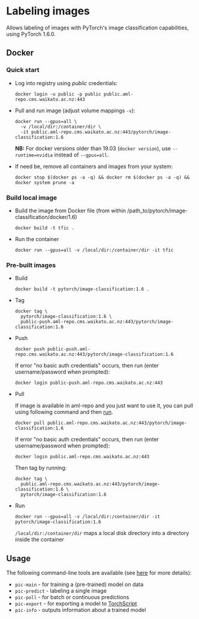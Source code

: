 # Labeling images

Allows labeling of images with PyTorch's image classification capabilities, using PyTorch 1.6.0.

## Docker

### Quick start

* Log into registry using *public* credentials:

  ```commandline
  docker login -u public -p public public.aml-repo.cms.waikato.ac.nz:443 
  ```

* Pull and run image (adjust volume mappings `-v`):

  ```commandline
  docker run --gpus=all \
    -v /local/dir:/container/dir \
    -it public.aml-repo.cms.waikato.ac.nz:443/pytorch/image-classification:1.6
  ```

  **NB:** For docker versions older than 19.03 (`docker version`), use `--runtime=nvidia` instead of `--gpus=all`.

* If need be, remove all containers and images from your system:

  ```commandline
  docker stop $(docker ps -a -q) && docker rm $(docker ps -a -q) && docker system prune -a
  ```


### Build local image

* Build the image from Docker file (from within /path_to/pytorch/image-classification/docker/1.6)

  ```commandline
  docker build -t tfic .
  ```

* Run the container

  ```commandline
  docker run --gpus=all -v /local/dir:/container/dir -it tfic
  ```

### Pre-built images

* Build

  ```commandline
  docker build -t pytorch/image-classification:1.6 .
  ```
  
* Tag

  ```commandline
  docker tag \
    pytorch/image-classification:1.6 \
    public-push.aml-repo.cms.waikato.ac.nz:443/pytorch/image-classification:1.6
  ```
  
* Push

  ```commandline
  docker push public-push.aml-repo.cms.waikato.ac.nz:443/pytorch/image-classification:1.6
  ```
  If error "no basic auth credentials" occurs, then run (enter username/password when prompted):
  
  ```commandline
  docker login public-push.aml-repo.cms.waikato.ac.nz:443
  ```
  
* Pull

  If image is available in aml-repo and you just want to use it, you can pull using following command and then [run](#run).

  ```commandline
  docker pull public.aml-repo.cms.waikato.ac.nz:443/pytorch/image-classification:1.6
  ```
  If error "no basic auth credentials" occurs, then run (enter username/password when prompted):
  
  ```commandline
  docker login public.aml-repo.cms.waikato.ac.nz:443
  ```
  Then tag by running:
  
  ```commandline
  docker tag \
    public.aml-repo.cms.waikato.ac.nz:443/pytorch/image-classification:1.6 \
    pytorch/image-classification:1.6
  ```

* <a name="run">Run</a>

  ```commandline
  docker run --gpus=all -v /local/dir:/container/dir -it pytorch/image-classification:1.6
  ```
  `/local/dir:/container/dir` maps a local disk directory into a directory inside the container

## Usage

The following command-line tools are available (see [here](../../README.md) for more details):

* `pic-main` - for training a (pre-trained) model on data
* `pic-predict` - labeling a single image
* `pic-poll` - for batch or continuous predictions
* `pic-export` - for exporting a model to [TorchScript](https://pytorch.org/docs/stable/jit.html)
* `pic-info` - outputs information about a trained model
